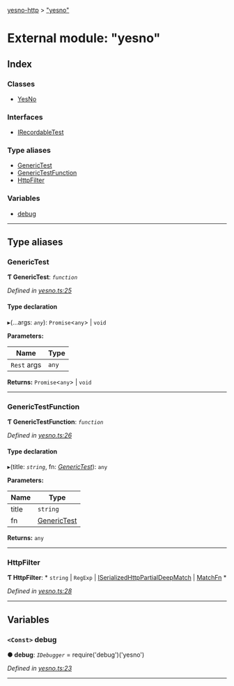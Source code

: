 [yesno-http](../README.md) > ["yesno"](../modules/_yesno_.md)

# External module: "yesno"

## Index

### Classes

* [YesNo](../classes/_yesno_.yesno.md)

### Interfaces

* [IRecordableTest](../interfaces/_yesno_.irecordabletest.md)

### Type aliases

* [GenericTest](_yesno_.md#generictest)
* [GenericTestFunction](_yesno_.md#generictestfunction)
* [HttpFilter](_yesno_.md#httpfilter)

### Variables

* [debug](_yesno_.md#debug)

---

## Type aliases

<a id="generictest"></a>

###  GenericTest

**Ƭ GenericTest**: *`function`*

*Defined in [yesno.ts:25](https://github.com/FormidableLabs/yesno/blob/b6b210e/src/yesno.ts#L25)*

#### Type declaration
▸(...args: *`any`*):  `Promise`<`any`> &#124; `void`

**Parameters:**

| Name | Type |
| ------ | ------ |
| `Rest` args | `any` |

**Returns:**  `Promise`<`any`> &#124; `void`

___
<a id="generictestfunction"></a>

###  GenericTestFunction

**Ƭ GenericTestFunction**: *`function`*

*Defined in [yesno.ts:26](https://github.com/FormidableLabs/yesno/blob/b6b210e/src/yesno.ts#L26)*

#### Type declaration
▸(title: *`string`*, fn: *[GenericTest](_yesno_.md#generictest)*): `any`

**Parameters:**

| Name | Type |
| ------ | ------ |
| title | `string` |
| fn | [GenericTest](_yesno_.md#generictest) |

**Returns:** `any`

___
<a id="httpfilter"></a>

###  HttpFilter

**Ƭ HttpFilter**: * `string` &#124; `RegExp` &#124; [ISerializedHttpPartialDeepMatch](../interfaces/_filtering_matcher_.iserializedhttppartialdeepmatch.md) &#124; [MatchFn](_filtering_matcher_.md#matchfn)
*

*Defined in [yesno.ts:28](https://github.com/FormidableLabs/yesno/blob/b6b210e/src/yesno.ts#L28)*

___

## Variables

<a id="debug"></a>

### `<Const>` debug

**● debug**: *`IDebugger`* =  require('debug')('yesno')

*Defined in [yesno.ts:23](https://github.com/FormidableLabs/yesno/blob/b6b210e/src/yesno.ts#L23)*

___

